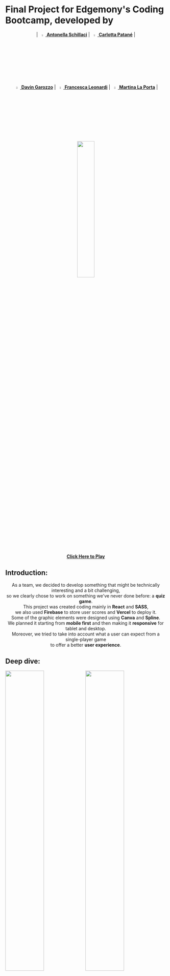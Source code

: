 # Final Project for Edgemony's Coding Bootcamp, developed by 

<p align="center"> |
  <a href="https://github.com/AntonellaSchillaci"><img width="4%" height="4%" src="https://thumbs2.imgbox.com/af/59/oo0azaeC_t.png" alt="Antonella"> <strong>Antonella Schillaci</strong></a> |
  <a href="https://github.com/CarlottaKiri"><img width="4%" height="4%" src="https://thumbs2.imgbox.com/81/dc/ix8bfcz1_t.png" alt="Carlotta"> <strong>Carlotta Patané</strong></a> | <br>
  <a href="https://github.com/DavinGarozzo"><img width="4%" height="4%" src="https://thumbs2.imgbox.com/88/4f/KMsj3tof_t.png" alt="Davin"> <strong>Davin Garozzo</strong></a> |
  <a href="https://github.com/IFranc3sca"><img width="4%" height="4%" src="https://thumbs2.imgbox.com/70/b1/iWCSZyD7_t.png" alt="Francesca"> <strong>Francesca Leonardi</strong></a> |
  <a href="https://github.com/Martina-LP"><img width="4%" height="4%" src="https://thumbs2.imgbox.com/c1/de/vhfQoM8V_t.png" alt="Martina"> <strong>Martina La Porta</strong></a> | 
</p>

<p align="center" width="100%">
<img width="33%" src="https://thumbs2.imgbox.com/8d/d9/NSS8vglW_t.png"> <br>
  <a href="https://triviagame-eta.vercel.app"><strong>Click Here to Play</strong></a>
</p>

## Introduction:

<p align="center">
As a team, we decided to develop something that might be technically interesting and a bit challenging, <br>
so we clearly chose to work on something we've never done before: a <strong>quiz game</strong>. <br> 
This project was created coding mainly in <strong>React</strong> and <strong>SASS</strong>, <br>
we also used <strong>Firebase</strong> to store user scores and <strong>Vercel</strong> to deploy it. <br>
Some of the graphic elements were designed using <strong>Canva</strong> and <strong>Spline</strong>. <br>
We planned it starting from <strong>mobile first</strong> and then making it <strong>responsive</strong> for tablet and desktop. <br>
Moreover, we tried to take into account what a user can expect from a single-player game <br>
to offer a better <strong>user experience</strong>.
</p>

## Deep dive:

<p aling="center" width="100%">
<img width="49%" src="https://thumbs2.imgbox.com/a1/36/KBLmn6Ic_t.png">
<img width="49%" src="https://thumbs2.imgbox.com/7e/d9/NYgLsOzt_t.png">
<img width="49%" src="https://thumbs2.imgbox.com/18/3e/m7ecvNBn_t.png">
<img width="49%" src="https://thumbs2.imgbox.com/c6/6d/kQjJMBHv_t.png">
</p>

<p align="left">
On the main page the user can select a <strong>leaderboard</strong>, <br>
to take a look at the players who have already taken part in the quiz and have obtained the best scores. <br>
Below the leaderboard, it's possible to pick an <strong>avatar</strong> and type a <strong>nickname</strong>, <br>
to create a personal profile and then proceed to <strong>Login</strong>.
</p>

_______________________________________________________________________________________________________________________________________

<p align="center" width="100%">
<img width="32%" src="https://thumbs2.imgbox.com/fa/68/GKsKKy01_t.png">
<img width="32%" src="https://thumbs2.imgbox.com/41/71/3YyJD9RP_t.png">
<img width="32%" src="https://thumbs2.imgbox.com/6d/8c/3YSIS6jb_t.png">
</p>

<p align="left">
Once logged in, the user will see the <strong>game page</strong>, where the player has multiple choice questions available. <br>
The quiz consists of <strong>three difficulty levels</strong>, which correspond to three rounds of a match: <br>
<strong>easy</strong>, <strong>medium</strong> and <strong>hard</strong>. <br>
Each correct question will earn the player 1 point, while each incorrect question will earn no points. <br>
Each round has a maximum duration of <strong>60 seconds</strong>, <br>
which is indicated by a bar that marks the passage of time and changes color when time is running out, <br>
so the user has to be careful and very quick to read both the question and the answers <br>
and try to select the exact answer. <br>
Each time a correct answer is given, it will be possible to see the <strong>count of points</strong> earned right on the screen. <br>
Within this page there are, at the top, also two options to return to the Homepage or refresh the current game page.
</p>

_______________________________________________________________________________________________________________________________________

<p align="center" width="100%">
<img width="33%" src="https://thumbs2.imgbox.com/ba/9b/J99XAKVP_t.png">
</p>

<p align="center">
At the end of the three rounds, the <strong>total score</strong> of the match will be shown on the screen <br>
and the user also has the option to return to the Homepage and start a new match.
</p>
